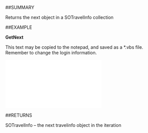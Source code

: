 

##SUMMARY

Returns the next object in a SOTravelInfo collection


##EXAMPLE

**GetNext**

This text may be copied to the notepad, and saved as a *.vbs file. Remember to change the login information.

![](../../Examples/vbs/SOTravellers.GetNext.vbs.txt)




##RETURNS

SOTravelInfo – the next travelinfo object in the iteration




